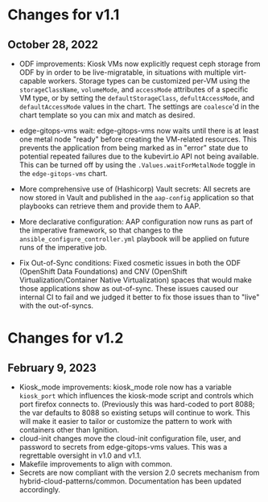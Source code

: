 # Changes for v1.1

## October 28, 2022

* ODF improvements: Kiosk VMs now explicitly request ceph storage from ODF by in order to be live-migratable, in situations with multiple virt-capable workers. Storage types can be customized per-VM using the `storageClassName`, `volumeMode`, and `accessMode` attributes of a specific VM type, or by setting the `defaultStorageClass`, `defultAccessMode`, and `defaultAccessMode` values in the chart. The settings are `coalesce`'d in the chart template so you can mix and match as desired.

* edge-gitops-vms wait: edge-gitops-vms now waits until there is at least one metal node "ready" before creating the VM-related resources. This prevents the application from being marked as in "error" state due to potential repeated failures due to the kubevirt.io API not being available. This can be turned off by using the `.Values.waitForMetalNode` toggle in the `edge-gitops-vms` chart.

* More comprehensive use of (Hashicorp) Vault secrets: All secrets are now stored in Vault and published in the `aap-config` application so that playbooks can retrieve them and provide them to AAP.

* More declarative configuration: AAP configuration now runs as part of the imperative framework, so that changes to the `ansible_configure_controller.yml` playbook will be applied on future runs of the imperative job.

* Fix Out-of-Sync conditions: Fixed cosmetic issues in both the ODF (OpenShift Data Foundations) and CNV (OpenShift Virtualization/Container Native Virtualization) spaces that would make those applications show as out-of-sync. These issues caused our internal CI to fail and we judged it better to fix those issues than to "live" with the out-of-syncs.

# Changes for v1.2

## February 9, 2023

* Kiosk_mode improvements: kiosk_mode role now has a variable `kiosk_port` which influences the kiosk-mode script and controls which port firefox connects to. (Previously this was hard-coded to port 8088; the var defaults to 8088 so existing setups will continue to work. This will make it easier to tailor or customize the pattern to work with containers other than Ignition.
* cloud-init changes move the cloud-init configuration file, user, and password to secrets from edge-gitops-vms values. This was a regrettable oversight in v1.0 and v1.1.
* Makefile improvements to align with common.
* Secrets are now compliant with the version 2.0 secrets mechanism from hybrid-cloud-patterns/common. Documentation has been updated accordingly.
